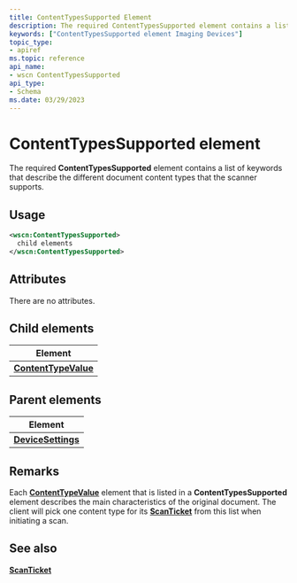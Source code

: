 ```yaml
---
title: ContentTypesSupported Element
description: The required ContentTypesSupported element contains a list of keywords that describe the different document content types that the scanner supports.
keywords: ["ContentTypesSupported element Imaging Devices"]
topic_type:
- apiref
ms.topic: reference
api_name:
- wscn ContentTypesSupported
api_type:
- Schema
ms.date: 03/29/2023
---
```


# ContentTypesSupported element

The required **ContentTypesSupported** element contains a list of keywords that describe the different document content types that the scanner supports.

## Usage

```xml
<wscn:ContentTypesSupported>
  child elements
</wscn:ContentTypesSupported>
```

## Attributes

There are no attributes.

## Child elements

| Element |
|--|
| [**ContentTypeValue**](contenttypevalue.md) |

## Parent elements

| Element |
|--|
| [**DeviceSettings**](devicesettings.md) |

## Remarks

Each [**ContentTypeValue**](contenttypevalue.md) element that is listed in a **ContentTypesSupported** element describes the main characteristics of the original document. The client will pick one content type for its [**ScanTicket**](scanticket.md) from this list when initiating a scan.

## See also

[**ScanTicket**](scanticket.md)

